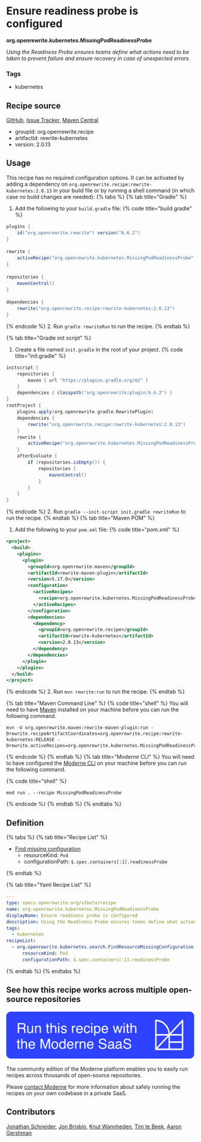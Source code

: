 # Ensure readiness probe is configured

**org.openrewrite.kubernetes.MissingPodReadinessProbe**

_Using the Readiness Probe ensures teams define what actions need to be taken to prevent failure and ensure recovery in case of unexpected errors._

### Tags

* kubernetes

## Recipe source

[GitHub](https://github.com/openrewrite/rewrite-kubernetes/blob/main/src/main/resources/META-INF/rewrite/kubernetes.yml), [Issue Tracker](https://github.com/openrewrite/rewrite-kubernetes/issues), [Maven Central](https://central.sonatype.com/artifact/org.openrewrite.recipe/rewrite-kubernetes/2.0.13/jar)

* groupId: org.openrewrite.recipe
* artifactId: rewrite-kubernetes
* version: 2.0.13


## Usage

This recipe has no required configuration options. It can be activated by adding a dependency on `org.openrewrite.recipe:rewrite-kubernetes:2.0.13` in your build file or by running a shell command (in which case no build changes are needed): 
{% tabs %}
{% tab title="Gradle" %}
1. Add the following to your `build.gradle` file:
{% code title="build.gradle" %}
```groovy
plugins {
    id("org.openrewrite.rewrite") version("6.6.2")
}

rewrite {
    activeRecipe("org.openrewrite.kubernetes.MissingPodReadinessProbe")
}

repositories {
    mavenCentral()
}

dependencies {
    rewrite("org.openrewrite.recipe:rewrite-kubernetes:2.0.13")
}
```
{% endcode %}
2. Run `gradle rewriteRun` to run the recipe.
{% endtab %}

{% tab title="Gradle init script" %}
1. Create a file named `init.gradle` in the root of your project.
{% code title="init.gradle" %}
```groovy
initscript {
    repositories {
        maven { url "https://plugins.gradle.org/m2" }
    }
    dependencies { classpath("org.openrewrite:plugin:6.6.2") }
}
rootProject {
    plugins.apply(org.openrewrite.gradle.RewritePlugin)
    dependencies {
        rewrite("org.openrewrite.recipe:rewrite-kubernetes:2.0.13")
    }
    rewrite {
        activeRecipe("org.openrewrite.kubernetes.MissingPodReadinessProbe")
    }
    afterEvaluate {
        if (repositories.isEmpty()) {
            repositories {
                mavenCentral()
            }
        }
    }
}
```
{% endcode %}
2. Run `gradle --init-script init.gradle rewriteRun` to run the recipe.
{% endtab %}
{% tab title="Maven POM" %}
1. Add the following to your `pom.xml` file:
{% code title="pom.xml" %}
```xml
<project>
  <build>
    <plugins>
      <plugin>
        <groupId>org.openrewrite.maven</groupId>
        <artifactId>rewrite-maven-plugin</artifactId>
        <version>5.17.0</version>
        <configuration>
          <activeRecipes>
            <recipe>org.openrewrite.kubernetes.MissingPodReadinessProbe</recipe>
          </activeRecipes>
        </configuration>
        <dependencies>
          <dependency>
            <groupId>org.openrewrite.recipe</groupId>
            <artifactId>rewrite-kubernetes</artifactId>
            <version>2.0.13</version>
          </dependency>
        </dependencies>
      </plugin>
    </plugins>
  </build>
</project>
```
{% endcode %}
2. Run `mvn rewrite:run` to run the recipe.
{% endtab %}

{% tab title="Maven Command Line" %}
{% code title="shell" %}
You will need to have [Maven](https://maven.apache.org/download.cgi) installed on your machine before you can run the following command.

```shell
mvn -U org.openrewrite.maven:rewrite-maven-plugin:run -Drewrite.recipeArtifactCoordinates=org.openrewrite.recipe:rewrite-kubernetes:RELEASE -Drewrite.activeRecipes=org.openrewrite.kubernetes.MissingPodReadinessProbe
```
{% endcode %}
{% endtab %}
{% tab title="Moderne CLI" %}
You will need to have configured the [Moderne CLI](https://docs.moderne.io/moderne-cli/cli-intro) on your machine before you can run the following command.

{% code title="shell" %}
```shell
mod run . --recipe MissingPodReadinessProbe
```
{% endcode %}
{% endtab %}
{% endtabs %}

## Definition

{% tabs %}
{% tab title="Recipe List" %}
* [Find missing configuration](../kubernetes/search/findresourcemissingconfiguration.md)
  * resourceKind: `Pod`
  * configurationPath: `$.spec.containers[:1].readinessProbe`

{% endtab %}

{% tab title="Yaml Recipe List" %}
```yaml
---
type: specs.openrewrite.org/v1beta/recipe
name: org.openrewrite.kubernetes.MissingPodReadinessProbe
displayName: Ensure readiness probe is configured
description: Using the Readiness Probe ensures teams define what actions need to be taken to prevent failure and ensure recovery in case of unexpected errors.
tags:
  - kubernetes
recipeList:
  - org.openrewrite.kubernetes.search.FindResourceMissingConfiguration:
      resourceKind: Pod
      configurationPath: $.spec.containers[:1].readinessProbe

```
{% endtab %}
{% endtabs %}

## See how this recipe works across multiple open-source repositories

[![Moderne Link Image](/.gitbook/assets/ModerneRecipeButton.png)](https://app.moderne.io/recipes/org.openrewrite.kubernetes.MissingPodReadinessProbe)

The community edition of the Moderne platform enables you to easily run recipes across thousands of open-source repositories.

Please [contact Moderne](https://moderne.io/product) for more information about safely running the recipes on your own codebase in a private SaaS.

## Contributors
[Jonathan Schneider](mailto:jkschneider@gmail.com), [Jon Brisbin](mailto:jon@moderne.io), [Knut Wannheden](mailto:knut.wannheden@gmail.com), [Tim te Beek](mailto:timtebeek@gmail.com), [Aaron Gershman](mailto:aegershman@gmail.com)
